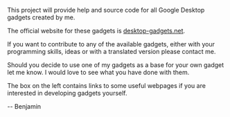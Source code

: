 This project will provide help and source code for all Google Desktop gadgets created by me.

The official website for these gadgets is [desktop-gadgets.net](http://www.desktop-gadgets.net).

If you want to contribute to any of the available gadgets, either with your programming skills, ideas or with a translated version please contact me.

Should you decide to use one of my gadgets as a base for your own gadget let me know. I would love to see what you have done with them.

The box on the left contains links to some useful webpages if you are interested in developing gadgets yourself.

--
Benjamin